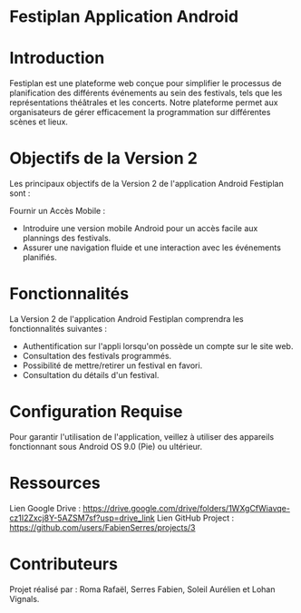 # Festiplan Application Android
# Introduction
Festiplan est une plateforme web conçue pour simplifier le processus de planification des différents événements au sein des festivals, tels que les représentations théâtrales et les concerts. Notre plateforme permet aux organisateurs de gérer efficacement la programmation sur différentes scènes et lieux.

# Objectifs de la Version 2
Les principaux objectifs de la Version 2 de l'application Android Festiplan sont :

Fournir un Accès Mobile :
  - Introduire une version mobile Android pour un accès facile aux plannings des festivals.
  - Assurer une navigation fluide et une interaction avec les événements planifiés.

# Fonctionnalités
La Version 2 de l'application Android Festiplan comprendra les fonctionnalités suivantes :
  - Authentification sur l'appli lorsqu'on possède un compte sur le site web.
  - Consultation des festivals programmés.
  - Possibilité de mettre/retirer un festival en favori.
  - Consultation du détails d'un festival.

# Configuration Requise
Pour garantir l'utilisation de l'application, veillez à utiliser des appareils fonctionnant sous Android OS 9.0 (Pie) ou ultérieur.

# Ressources
Lien Google Drive : https://drive.google.com/drive/folders/1WXgCfWiavqe-cz1I2Zxcj8Y-5AZSM7sf?usp=drive_link
Lien GitHub Project : https://github.com/users/FabienSerres/projects/3

# Contributeurs
Projet réalisé par : Roma Rafaël, Serres Fabien, Soleil Aurélien et Lohan Vignals.
